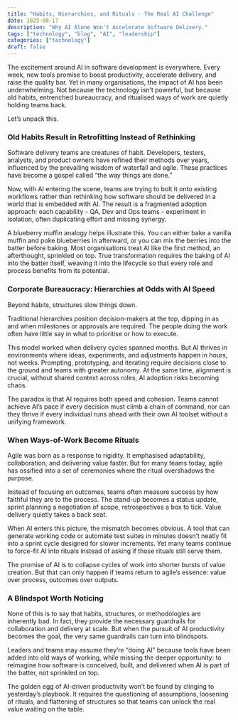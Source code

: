 ```yaml
---
title: "Habits, Hierarchies, and Rituals - The Real AI Challenge"
date: 2025-08-17
description: "Why AI Alone Won't Accelerate Software Delivery."
tags: ["technology", "blog", "AI", "leadership"]
categories: ["technology"]
draft: false
---
```

The excitement around AI in software development is everywhere. Every week, new tools promise to boost productivity, accelerate delivery, and raise the quality bar. Yet in many organisations, the impact of AI has been underwhelming. Not because the technology isn’t powerful, but because old habits, entrenched bureaucracy, and ritualised ways of work are quietly holding teams back.

Let’s unpack this.

### Old Habits Result in Retrofitting Instead of Rethinking

Software delivery teams are creatures of habit. Developers, testers, analysts, and product owners have refined their methods over years, influenced by the prevailing wisdom of waterfall and agile. These practices have become a gospel called “the way things are done.”

Now, with AI entering the scene, teams are trying to bolt it onto existing workflows rather than rethinking how software should be delivered in a world that is embedded with AI. The result is a fragmented adoption approach: each capability -  QA, Dev and Ops teams - experiment in isolation, often duplicating effort and missing synergy.

A blueberry muffin analogy helps illustrate this. You can either bake a vanilla muffin and poke blueberries in afterward, or you can mix the berries into the batter before baking. Most organisations treat AI like the first method, an afterthought, sprinkled on top. True transformation requires the baking of AI into the batter itself, weaving it into the lifecycle so that every role and process benefits from its potential.

### Corporate Bureaucracy: Hierarchies at Odds with AI Speed

Beyond habits, structures slow things down.

​Traditional hierarchies position decision-makers at the top, dipping in as and when milestones or approvals are required. The people doing the work often have little say in what to prioritise or how to execute.

This model worked when delivery cycles spanned months. But AI thrives in environments where ideas, experiments, and adjustments happen in hours, not weeks. Prompting, prototyping, and iterating require decisions close to the ground and teams with greater autonomy. At the same time, alignment is crucial,  without shared context across roles, AI adoption risks becoming chaos.

The paradox is that AI requires both speed and cohesion. Teams cannot achieve AI’s pace if every decision must climb a chain of command, nor can they thrive if every individual runs ahead with their own AI toolset without a unifying framework.

### When Ways-of-Work Become Rituals

Agile was born as a response to rigidity. It emphasised adaptability, collaboration, and delivering value faster. But for many teams today, agile has ossified into a set of ceremonies where the ritual overshadows the purpose.

Instead of focusing on outcomes, teams often measure success by how faithful they are to the process. The stand-up becomes a status update, sprint planning a negotiation of scope, retrospectives a box to tick. Value delivery quietly takes a back seat.

When AI enters this picture, the mismatch becomes obvious. A tool that can generate working code or automate test suites in minutes doesn’t neatly fit into a sprint cycle designed for slower increments. Yet many teams continue to force-fit AI into rituals instead of asking if those rituals still serve them.

The promise of AI is to collapse cycles of work into shorter bursts of value creation. But that can only happen if teams return to agile’s essence: value over process, outcomes over outputs.

### A Blindspot Worth Noticing

None of this is to say that habits, structures, or methodologies are inherently bad. In fact, they provide the necessary guardrails for collaboration and delivery at scale. But when the pursuit of AI productivity becomes the goal, the very same guardrails can turn into blindspots.

Leaders and teams may assume they’re “doing AI” because tools have been added into old ways of working, while missing the deeper opportunity: to reimagine how software is conceived, built, and delivered when AI is part of the batter, not sprinkled on top.

The golden egg of AI-driven productivity won’t be found by clinging to yesterday’s playbook. It requires the questioning of assumptions, loosening of rituals, and flattening of structures so that teams can unlock the real value waiting on the table.
